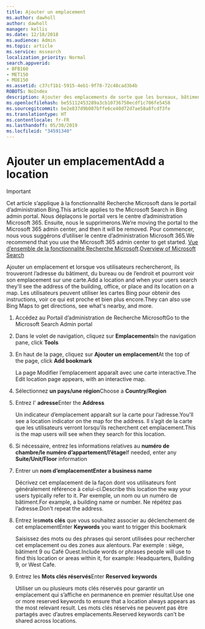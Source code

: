 ```yaml
---
title: Ajouter un emplacement
ms.author: dawholl
author: dawholl
manager: kellis
ms.date: 12/18/2018
ms.audience: Admin
ms.topic: article
ms.service: mssearch
localization_priority: Normal
search.appverid:
- BFB160
- MET150
- MOE150
ms.assetid: c37cf1b1-5915-4eb1-9f78-72c48cad3b4b
ROBOTS: NoIndex
description: Ajouter des emplacements de sorte que les bureaux, bâtiments et autres espaces de travail de votre organisation apparaissent dans vos résultats de travail Recherche Microsoft
ms.openlocfilehash: be55112453289a3cb10736750ecdf1c706fe5458
ms.sourcegitcommit: be2e837d9b087bffe6ce40d72d7ae58a8fcdf3fe
ms.translationtype: HT
ms.contentlocale: fr-FR
ms.lasthandoff: 05/30/2019
ms.locfileid: "34591340"
---
```

# <a name="add-a-location"></a><span data-ttu-id="a2c92-103">Ajouter un emplacement</span><span class="sxs-lookup"><span data-stu-id="a2c92-103">Add a location</span></span>

> [!IMPORTANT]
> <span data-ttu-id="a2c92-104">Cet article s’applique à la fonctionnalité Recherche Microsoft dans le portail d’administration Bing.</span><span class="sxs-lookup"><span data-stu-id="a2c92-104">This article applies to the Microsoft Search in Bing admin portal.</span></span> <span data-ttu-id="a2c92-105">Nous déplaçons le portail vers le centre d’administration Microsoft 365. Ensuite, nous le supprimerons.</span><span class="sxs-lookup"><span data-stu-id="a2c92-105">We’re moving the portal to the Microsoft 365 admin center, and then it will be removed.</span></span> <span data-ttu-id="a2c92-106">Pour commencer, nous vous suggérons d’utiliser le centre d’administration Microsoft 365.</span><span class="sxs-lookup"><span data-stu-id="a2c92-106">We recommend that you use the Microsoft 365 admin center to get started.</span></span> <span data-ttu-id="a2c92-107">[Vue d’ensemble de la fonctionnalité Recherche Microsoft](overview-microsoft-search.md).</span><span class="sxs-lookup"><span data-stu-id="a2c92-107">[Overview of Microsoft Search](overview-microsoft-search.md)</span></span>
    
<span data-ttu-id="a2c92-108">Ajouter un emplacement et lorsque vos utilisateurs rechercheront, ils trouveront l’adresse du bâtiment, du bureau ou de l’endroit et pourront voir son emplacement sur une carte.</span><span class="sxs-lookup"><span data-stu-id="a2c92-108">Add a location and when your users search they'll see the address of the building, office, or place and its location on a map.</span></span> <span data-ttu-id="a2c92-109">Les utilisateurs peuvent utiliser les cartes Bing pour obtenir des instructions, voir ce qui est proche et bien plus encore.</span><span class="sxs-lookup"><span data-stu-id="a2c92-109">They can also use Bing Maps to get directions, see what's nearby, and more.</span></span>
  
1. <span data-ttu-id="a2c92-110">Accédez au Portail d’administration de Recherche Microsoft</span><span class="sxs-lookup"><span data-stu-id="a2c92-110">Go to the Microsoft Search Admin portal</span></span>
    
2. <span data-ttu-id="a2c92-111">Dans le volet de navigation, cliquez sur **Emplacements**</span><span class="sxs-lookup"><span data-stu-id="a2c92-111">In the navigation pane, click **Tools**</span></span>
    
3. <span data-ttu-id="a2c92-112">En haut de la page, cliquez sur **Ajouter un emplacement**</span><span class="sxs-lookup"><span data-stu-id="a2c92-112">At the top of the page, click **Add bookmark**</span></span>
    
    <span data-ttu-id="a2c92-113">La page Modifier l’emplacement apparaît avec une carte interactive.</span><span class="sxs-lookup"><span data-stu-id="a2c92-113">The Edit location page appears, with an interactive map.</span></span>
    
4. <span data-ttu-id="a2c92-114">Sélectionnez **un pays/une région**</span><span class="sxs-lookup"><span data-stu-id="a2c92-114">Choose a **Country/Region**</span></span>
    
5. <span data-ttu-id="a2c92-115">Entrez l' **adresse**</span><span class="sxs-lookup"><span data-stu-id="a2c92-115">Enter the **Address**</span></span>
    
    <span data-ttu-id="a2c92-116">Un indicateur d’emplacement apparaît sur la carte pour l’adresse.</span><span class="sxs-lookup"><span data-stu-id="a2c92-116">You'll see a location indicator on the map for the address.</span></span> <span data-ttu-id="a2c92-117">Il s’agit de la carte que les utilisateurs verront lorsqu’ils recherchent cet emplacement.</span><span class="sxs-lookup"><span data-stu-id="a2c92-117">This is the map users will see when they search for this location.</span></span>
    
6. <span data-ttu-id="a2c92-118">Si nécessaire, entrez les informations relatives au **numéro de chambre/le numéro d’appartement/l’étage**</span><span class="sxs-lookup"><span data-stu-id="a2c92-118">If needed, enter any **Suite/Unit/Floor** information</span></span> 
    
7. <span data-ttu-id="a2c92-119">Entrer un **nom d’emplacement**</span><span class="sxs-lookup"><span data-stu-id="a2c92-119">**Enter a business name**</span></span>
    
    <span data-ttu-id="a2c92-120">Décrivez cet emplacement de la façon dont vos utilisateurs font généralement référence à celui-ci.</span><span class="sxs-lookup"><span data-stu-id="a2c92-120">Describe this location the way your users typically refer to it.</span></span> <span data-ttu-id="a2c92-121">Par exemple, un nom ou un numéro de bâtiment.</span><span class="sxs-lookup"><span data-stu-id="a2c92-121">For example, a building name or number.</span></span> <span data-ttu-id="a2c92-122">Ne répétez pas l’adresse.</span><span class="sxs-lookup"><span data-stu-id="a2c92-122">Don't repeat the address.</span></span>
    
8. <span data-ttu-id="a2c92-123">Entrez les**mots clés** que vous souhaitez associer au déclenchement de cet emplacement</span><span class="sxs-lookup"><span data-stu-id="a2c92-123">Enter **Keywords** you want to trigger this bookmark</span></span> 
    
    <span data-ttu-id="a2c92-124">Saisissez des mots ou des phrases qui seront utilisées pour rechercher cet emplacement ou des zones aux alentours. Par exemple : siège, bâtiment 9 ou Café Ouest.</span><span class="sxs-lookup"><span data-stu-id="a2c92-124">Include words or phrases people will use to find this location or areas within it, for example: Headquarters, Building 9, or West Cafe.</span></span>
    
9. <span data-ttu-id="a2c92-125">Entrez les **Mots clés réservés**</span><span class="sxs-lookup"><span data-stu-id="a2c92-125">Enter **Reserved keywords**</span></span>
    
    <span data-ttu-id="a2c92-126">Utiliser un ou plusieurs mots clés réservés pour garantir un emplacement qui s’affiche en permanence en premier résultat.</span><span class="sxs-lookup"><span data-stu-id="a2c92-126">Use one or more reserved keywords to ensure that a location always appears as the most relevant result.</span></span> <span data-ttu-id="a2c92-127">Les mots clés réservés ne peuvent pas être partagés avec d’autres emplacements.</span><span class="sxs-lookup"><span data-stu-id="a2c92-127">Reserved keywords can't be shared across locations.</span></span>

  

